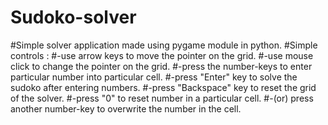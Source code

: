 # Sudoko-solver
#Simple solver application made using pygame module in python.
#Simple controls :
#-use arrow keys to move the pointer on the grid. 
#-use mouse click to change the pointer on the grid.
#-press the number-keys to enter particular number into particular cell.
#-press "Enter" key to solve the sudoko after entering numbers.
#-press "Backspace" key to reset the grid of the solver.
#-press "0" to reset number in a particular cell.
#-(or) press another number-key to overwrite the number in the cell.
